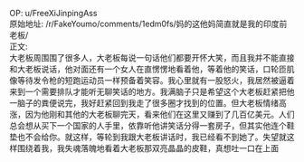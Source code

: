 
OP: u/FreeXiJinpingAss  
原始地址: /r/FakeYoumo/comments/1edm0fs/妈的这他妈简直就是我的印度前老板/  
正文:  
大老板周围围了很多人，大老板每说一句话他们都要开怀大笑，而且我并不能直接和大老板说话，他对面还有一个女人在直愣愣地看着他，等着他的笑话，口轮匝肌像等待发令枪的短跑运动员一样预备着笑容。我心里就有一股怒火，我居然被逼着来到一个需要排队才能听无聊笑话的地方。我满脑子只是希望这个大老板赶紧把他一脑子的粪便说完，我好赶紧回到我走了很多圈才找到的位置。但大老板情绪高涨，因为他刚和其他的大老板聊完天，看来他们在这里又赚到了几百亿美元。人们总会想从买下一个国家的人手里，依靠听他讲笑话分得一套房子，但其实他连个鞋垫也不会给你。就这样，等轮到我跟大老板讲话时，我已经看不到她了。失望就这样围绕着我，我失魂落魄地看着大老板那双亮晶晶的皮鞋，真想吐一口在上面
